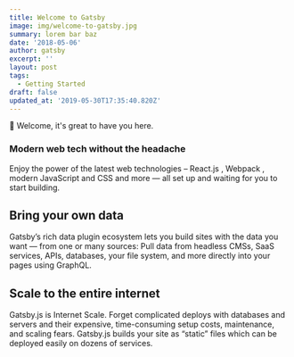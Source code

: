 ```yaml
---
title: Welcome to Gatsby
image: img/welcome-to-gatsby.jpg
summary: lorem bar baz
date: '2018-05-06'
author: gatsby
excerpt: ''
layout: post
tags:
  - Getting Started
draft: false
updated_at: '2019-05-30T17:35:40.820Z'
---
```

👋 Welcome, it's great to have you here.

### Modern web tech without the headache

Enjoy the power of the latest web technologies – React.js , Webpack , modern JavaScript and CSS and more — all set up and waiting for you to start building.

## Bring your own data

Gatsby’s rich data plugin ecosystem lets you build sites with the data you want — from one or many sources: Pull data from headless CMSs, SaaS services, APIs, databases, your file system, and more directly into your pages using GraphQL.

## Scale to the entire internet

Gatsby.js is Internet Scale. Forget complicated deploys with databases and servers and their expensive, time-consuming setup costs, maintenance, and scaling fears. Gatsby.js builds your site as “static” files which can be deployed easily on dozens of services.
